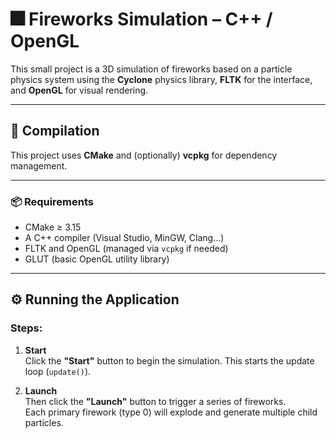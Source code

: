 # 🎆 Fireworks Simulation – C++ / OpenGL

This small project is a 3D simulation of fireworks based on a particle physics system using the **Cyclone** physics library, **FLTK** for the interface, and **OpenGL** for visual rendering.

---

## 🚀 Compilation

This project uses **CMake** and (optionally) **vcpkg** for dependency management.

---

### 📦 Requirements

- CMake ≥ 3.15  
- A C++ compiler (Visual Studio, MinGW, Clang…)  
- FLTK and OpenGL (managed via `vcpkg` if needed)  
- GLUT (basic OpenGL utility library)

---

## ⚙️ Running the Application

### Steps:

1. **Start**  
   Click the **"Start"** button to begin the simulation. This starts the update loop (`update()`).

2. **Launch**  
   Then click the **"Launch"** button to trigger a series of fireworks.  
   Each primary firework (type 0) will explode and generate multiple child particles.
